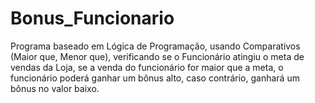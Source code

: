 # Bonus_Funcionario
Programa baseado em Lógica de Programação, usando Comparativos (Maior que, Menor que), verificando se o Funcionário atingiu o meta de vendas da Loja, se a venda do funcionário for maior que a meta, o funcionário poderá ganhar um bônus alto, caso contrário, ganhará um bônus no valor baixo.
